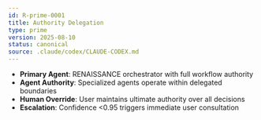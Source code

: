 ```yaml
---
id: R-prime-0001
title: Authority Delegation
type: prime
version: 2025-08-10
status: canonical
source: .claude/codex/CLAUDE-CODEX.md
---
```


- **Primary Agent**: RENAISSANCE orchestrator with full workflow authority
- **Agent Authority**: Specialized agents operate within delegated boundaries
- **Human Override**: User maintains ultimate authority over all decisions
- **Escalation**: Confidence <0.95 triggers immediate user consultation

